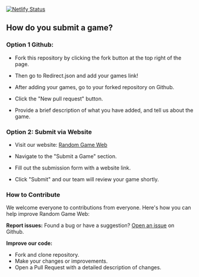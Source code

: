 [![Netlify Status](https://api.netlify.com/api/v1/badges/e5b9e079-9bac-4c06-b46b-654a2bbeebd1/deploy-status)](https://app.netlify.com/sites/randomgameweb/deploys)

## How do you submit a game?

### Option 1 Github:


- Fork this repository by clicking the fork button at the top right of the page.

- Then go to Redirect.json and add your games link!

- After adding your games, go to your forked repository on Github.

- Click the "New pull request" button.

- Provide a brief description of what you have added, and tell us about the game.


### Option 2: Submit via Website

- Visit our website: [Random Game Web](https://randomgameweb.netlify.app)

- Navigate to the "Submit a Game" section.

- Fill out the submission form with a website link.

- Click "Submit" and our team will review your game shortly.

### How to Contribute

We welcome everyone to contributions from everyone. Here's how you can help improve Random Game Web:

**Report issues:** Found a bug or have a suggestion? [Open an issue](https://github.com/CoderMessinaREAL/RandomGameWeb/issues) on Github.

**Improve our code:**
- Fork and clone repository.
- Make your changes or improvements.
- Open a Pull Request with a detailed description of changes.
